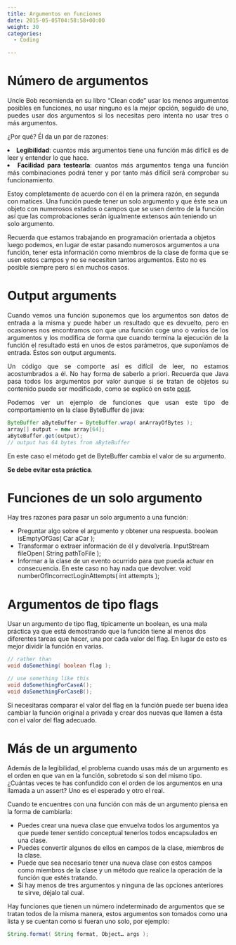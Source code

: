 ```yaml
---
title: Argumentos en funciones
date: 2015-05-05T04:58:58+00:00
weight: 30
categories:
  - Coding

---
```

<h1 style="text-align: justify">
  Número de argumentos
</h1>

<p style="text-align: justify">
  Uncle Bob recomienda en su libro &#8220;Clean code&#8221; usar los menos argumentos posibles en funciones, no usar ninguno es la mejor opción, seguido de uno, puedes usar dos argumentos si los necesitas pero intenta no usar tres o más argumentos.
</p>

<p style="text-align: justify">
  ¿Por qué? Él da un par de razones:
</p>

<li style="text-align: justify">
  <strong>Legibilidad</strong>: cuantos más argumentos tiene una función más difícil es de leer y entender lo que hace.
</li>
<li style="text-align: justify">
  <strong>Facilidad para testearla</strong>: cuantos más argumentos tenga una función más combinaciones podrá tener y por tanto más difícil será comprobar su funcionamiento.
</li>

Estoy completamente de acuerdo con él en la primera razón, en segunda con matices. Una función puede tener un solo argumento y que éste sea un objeto con numerosos estados o campos que se usen dentro de la función así que las comprobaciones serán igualmente extensos aún teniendo un solo argumento.

Recuerda que estamos trabajando en programación orientada a objetos luego podemos, en lugar de estar pasando numerosos argumentos a una función, tener esta información como miembros de la clase de forma que se usen estos campos y no se necesiten tantos argumentos. Esto no es posible siempre pero sí en muchos casos.

<h1 style="text-align: justify">
  Output arguments
</h1>

<p style="text-align: justify">
  Cuando vemos una función suponemos que los argumentos son datos de entrada a la misma y puede haber un resultado que es devuelto, pero en ocasiones nos encontramos con que una función coge uno o varios de los argumentos y los modifica de forma que cuando termina la ejecución de la función el resultado está en unos de estos parámetros, que suponíamos de entrada. Éstos son output arguments.
</p>

<p style="text-align: justify">
  Un código que se comporte así es difícil de leer, no estamos acostumbrados a él. No hay forma de saberlo a priori. Recuerda que Java pasa todos los argumentos por valor aunque si se tratan de objetos su contenido puede ser modificado, como se explicó en este <a href="https://www.joseoc.com/blog/parametros-por-valor-o-por-referencia-en-java/">post</a>.
</p>

<p style="text-align: justify">
  Podemos ver un ejemplo de funciones que usan este tipo de comportamiento en la clase ByteBuffer de java:
</p>

```java
ByteBuffer aByteBuffer = ByteBuffer.wrap( anArrayOfBytes );
array[] output = new array[64];
aByteBuffer.get(output); 
// output has 64 bytes from aByteBuffer
```

En este caso el método get de ByteBuffer cambia el valor de su argumento.

**Se debe evitar esta práctica**.

# Funciones de un solo argumento

Hay tres razones para pasar un solo argumento a una función:

  * Preguntar algo sobre el argumento y obtener una respuesta. <span class="lang:java decode:true  crayon-inline">boolean isEmptyOfGas( Car aCar );</span> 
  * Transformar o extraer información de él y devolverla. <span class="lang:java decode:true  crayon-inline">InputStream fileOpen( String pathToFile );</span> 
  * Informar a la clase de un evento ocurrido para que pueda actuar en consecuencia. En este caso no hay nada que devolver. <span class="lang:java decode:true  crayon-inline">void numberOfIncorrectLoginAttempts( int attempts );</span> 

# Argumentos de tipo flags

Usar un argumento de tipo flag, típicamente un boolean, es una mala práctica ya que está demostrando que la función tiene al menos dos diferentes tareas que hacer, una por cada valor del flag. En lugar de esto es mejor dividir la función en varias.

```java
// rather than
void doSomething( boolean flag );

// use something like this
void doSomethingForCaseA();
void doSomethingForCaseB();
```

Si necesitaras comparar el valor del flag en la función puede ser buena idea cambiar la función original a privada y crear dos nuevas que llamen a ésta con el valor del flag adecuado.

# Más de un argumento

Además de la legibilidad, el problema cuando usas más de un argumento es el orden en que van en la función, sobretodo si son del mismo tipo. ¿Cuántas veces te has confundido con el orden de los argumentos en una llamada a un assert? Uno es el esperado y otro el real.

Cuando te encuentres con una función con más de un argumento piensa en la forma de cambiarla:


  * Puedes crear una nueva clase que envuelva todos los argumentos ya que puede tener sentido conceptual tenerlos todos encapsulados en una clase.
  * Puedes convertir algunos de ellos en campos de la clase, miembros de la clase.
  * Puede que sea necesario tener una nueva clase con estos campos como miembros de la clase y un método que realice la operación de la función que estés tratando.
  * Si hay menos de tres argumentos y ninguna de las opciones anteriores te sirve, déjalo tal cual.

Hay funciones que tienen un número indeterminado de argumentos que se tratan todos de la misma manera, estos argumentos son tomados como una lista y se cuentan como si fueran uno solo, por ejemplo:

```java
String.format( String format, Object… args );
```